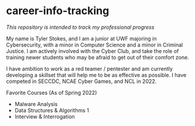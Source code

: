 # career-info-tracking
*This repository is intended to track my professional progress*

My name is Tyler Stokes, and I am a junior at UWF majoring in Cybersecurity, with a minor in Computer Science and a minor in Criminal Justice.
I am actively involved with the Cyber Club, and take the role of training newer students who may be afraid to get out of their comfort zone.

I have ambition to work as a red teamer / pentester and am currently developing a skillset that will help me to be as effective as possible. I have competed in SECCDC, NCAE Cyber Games, and NCL in 2022. 

Favorite Courses (As of Spring 2022)
* Malware Analysis
* Data Structures & Algorithms 1
* Interview & Interrogation




